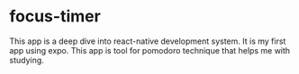 # focus-timer

This app is a deep dive into react-native development system. It is my first app using expo. 
This app is tool for pomodoro technique that helps me with studying. 
